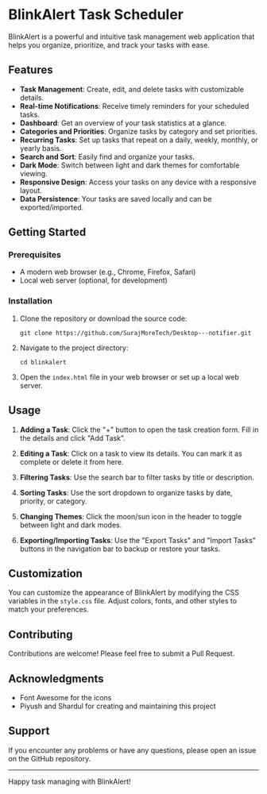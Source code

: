 # BlinkAlert Task Scheduler

BlinkAlert is a powerful and intuitive task management web application that helps you organize, prioritize, and track your tasks with ease.

## Features

- **Task Management**: Create, edit, and delete tasks with customizable details.
- **Real-time Notifications**: Receive timely reminders for your scheduled tasks.
- **Dashboard**: Get an overview of your task statistics at a glance.
- **Categories and Priorities**: Organize tasks by category and set priorities.
- **Recurring Tasks**: Set up tasks that repeat on a daily, weekly, monthly, or yearly basis.
- **Search and Sort**: Easily find and organize your tasks.
- **Dark Mode**: Switch between light and dark themes for comfortable viewing.
- **Responsive Design**: Access your tasks on any device with a responsive layout.
- **Data Persistence**: Your tasks are saved locally and can be exported/imported.

## Getting Started

### Prerequisites

- A modern web browser (e.g., Chrome, Firefox, Safari)
- Local web server (optional, for development)

### Installation

1. Clone the repository or download the source code:
   ```
   git clone https://github.com/SurajMoreTech/Desktop---notifier.git
   ```

2. Navigate to the project directory:
   ```
   cd blinkalert
   ```

3. Open the `index.html` file in your web browser or set up a local web server.

## Usage

1. **Adding a Task**: Click the "+" button to open the task creation form. Fill in the details and click "Add Task".

2. **Editing a Task**: Click on a task to view its details. You can mark it as complete or delete it from here.

3. **Filtering Tasks**: Use the search bar to filter tasks by title or description.

4. **Sorting Tasks**: Use the sort dropdown to organize tasks by date, priority, or category.

5. **Changing Themes**: Click the moon/sun icon in the header to toggle between light and dark modes.

6. **Exporting/Importing Tasks**: Use the "Export Tasks" and "Import Tasks" buttons in the navigation bar to backup or restore your tasks.

## Customization

You can customize the appearance of BlinkAlert by modifying the CSS variables in the `style.css` file. Adjust colors, fonts, and other styles to match your preferences.

## Contributing

Contributions are welcome! Please feel free to submit a Pull Request.


## Acknowledgments

- Font Awesome for the icons
- Piyush and Shardul  for creating and maintaining this project

## Support

If you encounter any problems or have any questions, please open an issue on the GitHub repository.

---

Happy task managing with BlinkAlert!
